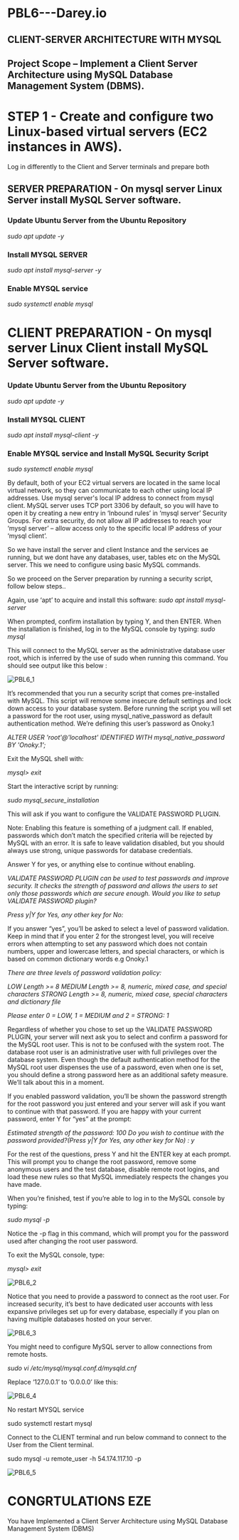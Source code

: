 # PBL6---Darey.io
## CLIENT-SERVER ARCHITECTURE WITH MYSQL

## Project Scope – Implement a Client Server Architecture using MySQL Database Management System (DBMS).

# STEP 1 - Create and configure two Linux-based virtual servers (EC2 instances in AWS).

Log in differently to the Client and Server terminals and prepare both

## SERVER PREPARATION - On mysql server Linux Server install MySQL Server software.
### Update Ubuntu Server from the Ubuntu Repository
*sudo apt update -y*

### Install MYSQL SERVER
*sudo apt install mysql-server -y*

### Enable MYSQL service
*sudo systemctl enable mysql*

# CLIENT PREPARATION - On mysql server Linux Client install MySQL Server software.
### Update Ubuntu Server from the Ubuntu Repository
*sudo apt update -y*

### Install MYSQL CLIENT
*sudo apt install mysql-client -y*

### Enable MYSQL service and Install MySQL Security Script
*sudo systemctl enable mysql*

By default, both of your EC2 virtual servers are located in the same local virtual network, so they can communicate to each other using local IP addresses. Use mysql server's local IP address to connect from mysql client. MySQL server uses TCP port 3306 by default, so you will have to open it by creating a new entry in ‘Inbound rules’ in ‘mysql server’ Security Groups. For extra security, do not allow all IP addresses to reach your ‘mysql server’ – allow access only to the specific local IP address of your ‘mysql client’.

So we have install the server and client Instance and the services ae running, but we dont have any databases, user, tables etc on the MySQL server. This we need to configure using basic MySQL commands.

So we proceed on the Server preparation by running a security script, follow below steps..

Again, use ‘apt’ to acquire and install this software:
*sudo apt install mysql-server*

When prompted, confirm installation by typing Y, and then ENTER. When the installation is finished, log in to the MySQL console by typing:
*sudo mysql*

This will connect to the MySQL server as the administrative database user root, which is inferred by the use of sudo when running this command. You should see output like this below :

![PBL6_1](https://user-images.githubusercontent.com/122687798/222616233-323ff58e-ad21-49d2-8e48-9ebff22d0de9.JPG)

It’s recommended that you run a security script that comes pre-installed with MySQL. This script will remove some insecure default settings and lock down access to your database system. Before running the script you will set a password for the root user, using mysql_native_password as default authentication method. We’re defining this user’s password as Onoky.1

*ALTER USER 'root'@'localhost' IDENTIFIED WITH mysql_native_password BY 'Onoky.1';*

Exit the MySQL shell with:

*mysql> exit*

Start the interactive script by running:

*sudo mysql_secure_installation*

This will ask if you want to configure the VALIDATE PASSWORD PLUGIN.

Note: Enabling this feature is something of a judgment call. If enabled, passwords which don’t match the specified criteria will be rejected by MySQL with an error. It is safe to leave validation disabled, but you should always use strong, unique passwords for database credentials.

Answer Y for yes, or anything else to continue without enabling.

*VALIDATE PASSWORD PLUGIN can be used to test passwords*
*and improve security. It checks the strength of password*
*and allows the users to set only those passwords which are*
*secure enough. Would you like to setup VALIDATE PASSWORD plugin?*

*Press y|Y for Yes, any other key for No:*

If you answer “yes”, you’ll be asked to select a level of password validation. Keep in mind that if you enter 2 for the strongest level, you will receive errors when attempting to set any password which does not contain numbers, upper and lowercase letters, and special characters, or which is based on common dictionary words e.g Onoky.1

*There are three levels of password validation policy:*

*LOW    Length >= 8*
*MEDIUM Length >= 8, numeric, mixed case, and special characters*
*STRONG Length >= 8, numeric, mixed case, special characters and dictionary file*

*Please enter 0 = LOW, 1 = MEDIUM and 2 = STRONG: 1*


Regardless of whether you chose to set up the VALIDATE PASSWORD PLUGIN, your server will next ask you to select and confirm a password for the MySQL root user. This is not to be confused with the system root. The database root user is an administrative user with full privileges over the database system. Even though the default authentication method for the MySQL root user dispenses the use of a password, even when one is set, you should define a strong password here as an additional safety measure. We’ll talk about this in a moment.


If you enabled password validation, you’ll be shown the password strength for the root password you just entered and your server will ask if you want to continue with that password. If you are happy with your current password, enter Y for “yes” at the prompt:

*Estimated strength of the password: 100*
*Do you wish to continue with the password provided?(Press y|Y for Yes, any other key for No) : y*


For the rest of the questions, press Y and hit the ENTER key at each prompt. This will prompt you to change the root password, remove some anonymous users and the test database, disable remote root logins, and load these new rules so that MySQL immediately respects the changes you have made.

When you’re finished, test if you’re able to log in to the MySQL console by typing:

*sudo mysql -p*


Notice the -p flag in this command, which will prompt you for the password used after changing the root user password.

To exit the MySQL console, type:

*mysql> exit*

![PBL6_2](https://user-images.githubusercontent.com/122687798/222620277-678d7efb-0e8f-4bf2-8860-e5833895f184.jpg)


Notice that you need to provide a password to connect as the root user. For increased security, it’s best to have dedicated user accounts with less expansive privileges set up for every database, especially if you plan on having multiple databases hosted on your server.

![PBL6_3](https://user-images.githubusercontent.com/122687798/222622853-73b3c863-cace-4fa3-b86c-5192958c1ce2.JPG)

You might need to configure MySQL server to allow connections from remote hosts.

*sudo vi /etc/mysql/mysql.conf.d/mysqld.cnf*

Replace ‘127.0.0.1’ to ‘0.0.0.0’ like this:

![PBL6_4](https://user-images.githubusercontent.com/122687798/222624024-88a2f86f-e899-4f3d-9090-79210bbc1080.JPG)

No restart MYSQL service

sudo systemctl restart mysql

Connect to the CLIENT terminal and run below command to connect to the User from the Client terminal.

sudo mysql -u remote_user -h 54.174.117.10 -p

![PBL6_5](https://user-images.githubusercontent.com/122687798/222627112-1911fbe3-d370-4854-b37e-4b49b707329b.jpg)

# CONGRTULATIONS EZE
You have Implemented a Client Server Architecture using MySQL Database Management System (DBMS)

